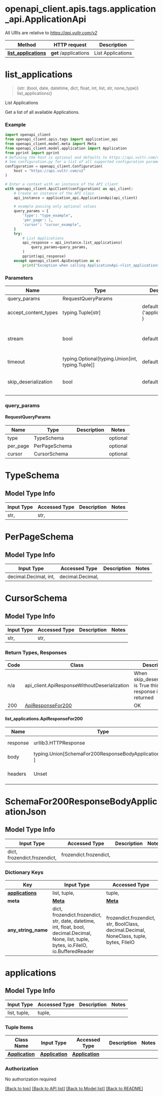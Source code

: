 <a name="__pageTop"></a>
# openapi_client.apis.tags.application_api.ApplicationApi

All URIs are relative to *https://api.vultr.com/v2*

Method | HTTP request | Description
------------- | ------------- | -------------
[**list_applications**](#list_applications) | **get** /applications | List Applications

# **list_applications**
<a name="list_applications"></a>
> {str: (bool, date, datetime, dict, float, int, list, str, none_type)} list_applications()

List Applications

Get a list of all available Applications.

### Example

```python
import openapi_client
from openapi_client.apis.tags import application_api
from openapi_client.model.meta import Meta
from openapi_client.model.application import Application
from pprint import pprint
# Defining the host is optional and defaults to https://api.vultr.com/v2
# See configuration.py for a list of all supported configuration parameters.
configuration = openapi_client.Configuration(
    host = "https://api.vultr.com/v2"
)

# Enter a context with an instance of the API client
with openapi_client.ApiClient(configuration) as api_client:
    # Create an instance of the API class
    api_instance = application_api.ApplicationApi(api_client)

    # example passing only optional values
    query_params = {
        'type': "type_example",
        'per_page': 1,
        'cursor': "cursor_example",
    }
    try:
        # List Applications
        api_response = api_instance.list_applications(
            query_params=query_params,
        )
        pprint(api_response)
    except openapi_client.ApiException as e:
        print("Exception when calling ApplicationApi->list_applications: %s\n" % e)
```
### Parameters

Name | Type | Description  | Notes
------------- | ------------- | ------------- | -------------
query_params | RequestQueryParams | |
accept_content_types | typing.Tuple[str] | default is ('application/json', ) | Tells the server the content type(s) that are accepted by the client
stream | bool | default is False | if True then the response.content will be streamed and loaded from a file like object. When downloading a file, set this to True to force the code to deserialize the content to a FileSchema file
timeout | typing.Optional[typing.Union[int, typing.Tuple]] | default is None | the timeout used by the rest client
skip_deserialization | bool | default is False | when True, headers and body will be unset and an instance of api_client.ApiResponseWithoutDeserialization will be returned

### query_params
#### RequestQueryParams

Name | Type | Description  | Notes
------------- | ------------- | ------------- | -------------
type | TypeSchema | | optional
per_page | PerPageSchema | | optional
cursor | CursorSchema | | optional


# TypeSchema

## Model Type Info
Input Type | Accessed Type | Description | Notes
------------ | ------------- | ------------- | -------------
str,  | str,  |  | 

# PerPageSchema

## Model Type Info
Input Type | Accessed Type | Description | Notes
------------ | ------------- | ------------- | -------------
decimal.Decimal, int,  | decimal.Decimal,  |  | 

# CursorSchema

## Model Type Info
Input Type | Accessed Type | Description | Notes
------------ | ------------- | ------------- | -------------
str,  | str,  |  | 

### Return Types, Responses

Code | Class | Description
------------- | ------------- | -------------
n/a | api_client.ApiResponseWithoutDeserialization | When skip_deserialization is True this response is returned
200 | [ApiResponseFor200](#list_applications.ApiResponseFor200) | OK

#### list_applications.ApiResponseFor200
Name | Type | Description  | Notes
------------- | ------------- | ------------- | -------------
response | urllib3.HTTPResponse | Raw response |
body | typing.Union[SchemaFor200ResponseBodyApplicationJson, ] |  |
headers | Unset | headers were not defined |

# SchemaFor200ResponseBodyApplicationJson

## Model Type Info
Input Type | Accessed Type | Description | Notes
------------ | ------------- | ------------- | -------------
dict, frozendict.frozendict,  | frozendict.frozendict,  |  | 

### Dictionary Keys
Key | Input Type | Accessed Type | Description | Notes
------------ | ------------- | ------------- | ------------- | -------------
**[applications](#applications)** | list, tuple,  | tuple,  |  | [optional] 
**meta** | [**Meta**]({{complexTypePrefix}}Meta.md) | [**Meta**]({{complexTypePrefix}}Meta.md) |  | [optional] 
**any_string_name** | dict, frozendict.frozendict, str, date, datetime, int, float, bool, decimal.Decimal, None, list, tuple, bytes, io.FileIO, io.BufferedReader | frozendict.frozendict, str, BoolClass, decimal.Decimal, NoneClass, tuple, bytes, FileIO | any string name can be used but the value must be the correct type | [optional]

# applications

## Model Type Info
Input Type | Accessed Type | Description | Notes
------------ | ------------- | ------------- | -------------
list, tuple,  | tuple,  |  | 

### Tuple Items
Class Name | Input Type | Accessed Type | Description | Notes
------------- | ------------- | ------------- | ------------- | -------------
[**Application**]({{complexTypePrefix}}Application.md) | [**Application**]({{complexTypePrefix}}Application.md) | [**Application**]({{complexTypePrefix}}Application.md) |  | 

### Authorization

No authorization required

[[Back to top]](#__pageTop) [[Back to API list]](../../../openapi-client/README.md#documentation-for-api-endpoints) [[Back to Model list]](../../../openapi-client/README.md#documentation-for-models) [[Back to README]](../../../openapi-client/README.md)

